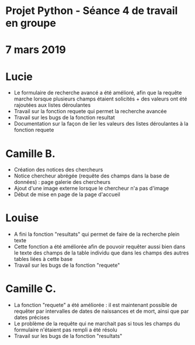 # Projet Python - Séance 4 de travail en groupe
# 7 mars 2019

# Lucie
* Le formulaire de recherche avancé a été amélioré, afin que la requête marche lorsque plusieurs champs étaient solicités + des valeurs ont été rajoutées aux listes déroulantes
* Travail sur la fonction requete qui permet la recherche avancée
* Travail sur les bugs de la fonction resultat
* Documentation sur la façon de lier les valeurs des listes déroulantes à la fonction requete

# Camille B.
* Création des notices des chercheurs
* Notice chercheur abrégée (requête des champs dans la base de données) : page galerie des chercheurs
* Ajout d'une image externe lorsque le chercheur n'a pas d'image
* Début de mise en page de la page d'accueil

# Louise
* A fini la fonction "resultats" qui permet de faire de la recherche plein texte
* Cette fonction a été améliorée afin de pouvoir requêter aussi bien dans le texte des champs de la table individu que dans les champs des autres tables liées à cette base
* Travail sur les bugs de la fonction "requete"

# Camille C.
* La fonction "requete" a été améliorée : il est maintenant possible de requêter par intervalles de dates de naissances et de mort, ainsi que par dates précises
* Le problème de la requête qui ne marchait pas si tous les champs du formulaire n'étaient pas rempli a été résolu
* Travail sur les bugs de la fonction "resultats"
